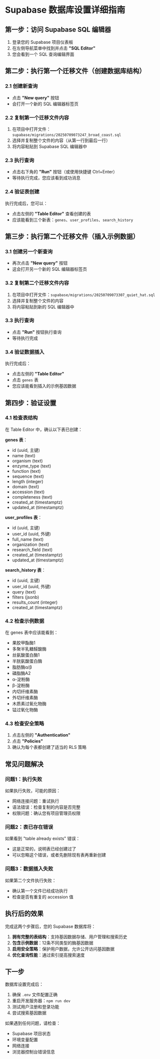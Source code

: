 # Supabase 数据库设置详细指南

## 第一步：访问 Supabase SQL 编辑器

1. 登录您的 Supabase 项目仪表板
2. 在左侧导航菜单中找到并点击 **"SQL Editor"**
3. 您会看到一个 SQL 查询编辑界面

## 第二步：执行第一个迁移文件（创建数据库结构）

### 2.1 创建新查询
- 点击 **"New query"** 按钮
- 会打开一个新的 SQL 编辑器标签页

### 2.2 复制第一个迁移文件内容
1. 在项目中打开文件：`supabase/migrations/20250709073247_broad_coast.sql`
2. 选择并复制整个文件的内容（从第一行到最后一行）
3. 将内容粘贴到 Supabase SQL 编辑器中

### 2.3 执行查询
- 点击右下角的 **"Run"** 按钮（或使用快捷键 Ctrl+Enter）
- 等待执行完成，您应该看到成功消息

### 2.4 验证表创建
执行完成后，您可以：
- 点击左侧的 **"Table Editor"** 查看创建的表
- 应该能看到三个新表：`genes`、`user_profiles`、`search_history`

## 第三步：执行第二个迁移文件（插入示例数据）

### 3.1 创建另一个新查询
- 再次点击 **"New query"** 按钮
- 这会打开另一个新的 SQL 编辑器标签页

### 3.2 复制第二个迁移文件内容
1. 在项目中打开文件：`supabase/migrations/20250709073307_quiet_hat.sql`
2. 选择并复制整个文件的内容
3. 将内容粘贴到新的 SQL 编辑器中

### 3.3 执行查询
- 点击 **"Run"** 按钮执行查询
- 等待执行完成

### 3.4 验证数据插入
执行完成后：
- 点击左侧的 **"Table Editor"**
- 点击 `genes` 表
- 您应该能看到插入的示例基因数据

## 第四步：验证设置

### 4.1 检查表结构
在 Table Editor 中，确认以下表已创建：

**genes 表**：
- id (uuid, 主键)
- name (text)
- organism (text)
- enzyme_type (text)
- function (text)
- sequence (text)
- length (integer)
- domain (text)
- accession (text)
- completeness (text)
- created_at (timestamptz)
- updated_at (timestamptz)

**user_profiles 表**：
- id (uuid, 主键)
- user_id (uuid, 外键)
- full_name (text)
- organization (text)
- research_field (text)
- created_at (timestamptz)
- updated_at (timestamptz)

**search_history 表**：
- id (uuid, 主键)
- user_id (uuid, 外键)
- query (text)
- filters (jsonb)
- results_count (integer)
- created_at (timestamptz)

### 4.2 检查示例数据
在 genes 表中应该能看到：
- 果胶甲酯酶1
- 多聚半乳糖醛酸酶
- 丝氨酸蛋白酶1
- 半胱氨酸蛋白酶
- 脂肪酶α/β
- 磷脂酶A2
- α-淀粉酶
- β-淀粉酶
- 内切纤维素酶
- 外切纤维素酶
- 木质素过氧化物酶
- 锰过氧化物酶

### 4.3 检查安全策略
1. 点击左侧的 **"Authentication"**
2. 点击 **"Policies"**
3. 确认为每个表都创建了适当的 RLS 策略

## 常见问题解决

### 问题1：执行失败
如果执行失败，可能的原因：
- 网络连接问题：重试执行
- 语法错误：检查复制的内容是否完整
- 权限问题：确认您有项目管理员权限

### 问题2：表已存在错误
如果看到 "table already exists" 错误：
- 这是正常的，说明表已经创建过了
- 可以忽略这个错误，或者先删除现有表再重新创建

### 问题3：数据插入失败
如果第二个文件执行失败：
- 确认第一个文件已经成功执行
- 检查是否有重复的 accession 值

## 执行后的效果

完成这两个步骤后，您的 Supabase 数据库将：

1. **拥有完整的表结构**：支持基因数据存储、用户管理和搜索历史
2. **包含示例数据**：12条不同类型的酶基因数据
3. **启用安全策略**：保护用户数据，允许公开访问基因数据
4. **优化查询性能**：通过索引提高搜索速度

## 下一步

数据库设置完成后：
1. 确保 `.env` 文件配置正确
2. 重启开发服务器：`npm run dev`
3. 测试用户注册和登录功能
4. 尝试搜索基因数据

如果遇到任何问题，请检查：
- Supabase 项目状态
- 环境变量配置
- 网络连接
- 浏览器控制台错误信息